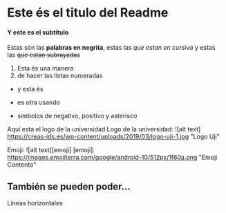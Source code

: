 # Este és el titulo del Readme
#### Y este es el subtítulo
Estas són las **palabras en negrita**, estas las *que estan en cursiva* y estas las ~~que estan subrayadas~~

1. Esta és una manera
2. de hacer las listas numeradas
* y esta és
+ es otra usando
- simbolos de negativo, positivo y asterisco

Aquí esta el logo de la universidad
Logo de la universidad:
![alt text] https://creas-ids.es/wp-content/uploads/2019/03/logo-uji-1.jpg "Logo Uji"

Emoji:
![alt text][emoji]
[emoji]: https://images.emojiterra.com/google/android-10/512px/1f60a.png "Emoji Contento"

También se pueden poder...
---
Lineas horizontales

